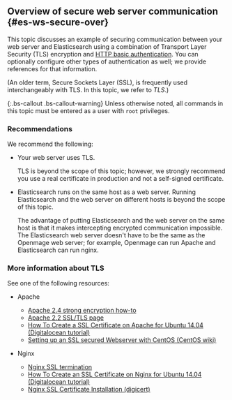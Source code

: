 ## Overview of secure web server communication {#es-ws-secure-over}

This topic discusses an example of securing communication between your web server and Elasticsearch using a combination of Transport Layer Security (TLS) encryption and [HTTP basic authentication](http://tools.ietf.org/html/rfc2617). You can optionally configure other types of authentication as well; we provide references for that information.

(An older term, Secure Sockets Layer (SSL), is frequently used interchangeably with TLS. In this topic, we refer to *TLS*.)

{:.bs-callout .bs-callout-warning}
Unless otherwise noted, all commands in this topic must be entered as a user with `root` privileges.

### Recommendations

We recommend the following:

*	Your web server uses TLS.

	TLS is beyond the scope of this topic; however, we strongly recommend you use a real certificate in production and not a self-signed certificate.
*	Elasticsearch runs on the same host as a web server. Running Elasticsearch and the web server on different hosts is beyond the scope of this topic.

	The advantage of putting Elasticsearch and the web server on the same host is that it makes intercepting encrypted communication impossible. The Elasticsearch web server doesn't have to be the same as the Openmage web server; for example, Openmage can run Apache and Elasticsearch can run nginx.

### More information about TLS

See one of the following resources:

*	Apache

	*	[Apache 2.4 strong encryption how-to](https://httpd.apache.org/docs/2.4/ssl/ssl_howto.html)
	*	[Apache 2.2 SSL/TLS page](https://httpd.apache.org/docs/2.2/en/ssl/)
	*	[How To Create a SSL Certificate on Apache for Ubuntu 14.04 (Digitalocean tutorial)](https://www.digitalocean.com/community/tutorials/how-to-create-a-ssl-certificate-on-apache-for-ubuntu-14-04)
	*	[Setting up an SSL secured Webserver with CentOS (CentOS wiki)](https://wiki.centos.org/HowTos/Https)

*	Nginx

	*	[Nginx SSL termination](https://www.nginx.com/resources/admin-guide/nginx-ssl-termination/)
	*	[How To Create an SSL Certificate on Nginx for Ubuntu 14.04 (Digitalocean tutorial)](https://www.digitalocean.com/community/tutorials/how-to-create-an-ssl-certificate-on-nginx-for-ubuntu-14-04)
	*	[Nginx SSL Certificate Installation (digicert)](https://www.digicert.com/ssl-certificate-installation-nginx.htm)
